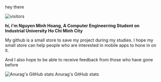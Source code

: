 hey there 

![visitors](https://visitor-badge.laobi.icu/badge?page_id=minhhoang-00.visitor-badge)

**hi, i'm Nguyen Minh Hoang, A Computer Engineerring Student on Industrial University Ho Chi Minh City**

My github is a small store to save my project during my studies. I hope my small store can help people who are interested in mobile apps to hone in on it.

And I also hope to be able to receive feedback from those who have gone before 
 

![Anurag's GitHub stats](https://github-readme-stats.vercel.app/api?username=minhhoang-00&show_icons=true&theme=radical)
Anurag's GitHub stats


